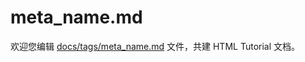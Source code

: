 meta_name.md
===

欢迎您编辑 <a target="__blank" href="https://github.com/jaywcjlove/html-tutorial/blob/main/docs/tags/meta_name.md">docs/tags/meta_name.md</a> 文件，共建 HTML Tutorial 文档。